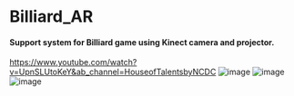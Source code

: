 # Billiard_AR
#### Support system for Billiard game using Kinect camera and projector.

https://www.youtube.com/watch?v=UpnSLUtoKeY&ab_channel=HouseofTalentsbyNCDC
![image](https://user-images.githubusercontent.com/38572172/159177345-3aff817b-ae88-4dd5-870d-c952f8892e36.png)
![image](https://user-images.githubusercontent.com/38572172/159177372-5d07ca74-2101-4b32-bbc2-dc9d23dc12c6.png)
![image](https://user-images.githubusercontent.com/38572172/159177294-9faeb62b-6b54-4fc2-91ae-2437296278df.png)
